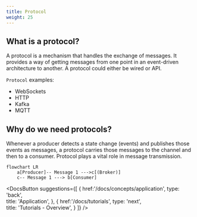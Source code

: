 ```yaml
---
title: Protocol
weight: 25
---
```



## What is a protocol?
A protocol is a mechanism that handles the exchange of messages. It provides a way of getting messages from one point in an event-driven architecture to another. A protocol could either be wired or API.

`Protocol` examples:
* WebSockets
* HTTP
* Kafka
* MQTT

## Why do we need protocols?
Whenever a producer detects a state change (events) and publishes those events as messages, a protocol carries those messages to the channel and then to a consumer. Protocol plays a vital role in message transmission.

```mermaid
flowchart LR
    a[Producer]-- Message 1 --->c[(Broker)]
    c-- Message 1 ---> b[Consumer]
```

<DocsButton
 suggestions={[
    {
      href:'/docs/concepts/application',
      type: 'back',  
      title: 'Application',
   },
   {
      href:'/docs/tutorials',
      type: 'next',  
      title: 'Tutorials - Overview',
   }
 ]}
/>